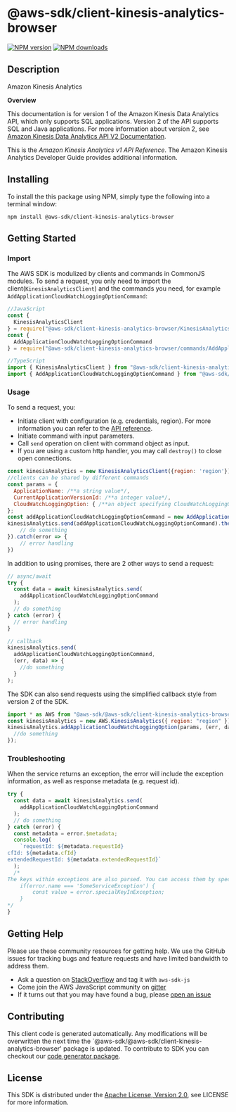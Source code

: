 # @aws-sdk/client-kinesis-analytics-browser

[![NPM version](https://img.shields.io/npm/v/@aws-sdk/client-kinesis-analytics-browser/preview.svg)](https://www.npmjs.com/package/@aws-sdk/client-kinesis-analytics-browser)
[![NPM downloads](https://img.shields.io/npm/dm/@aws-sdk/client-kinesis-analytics-browser.svg)](https://www.npmjs.com/package/@aws-sdk/client-kinesis-analytics-browser)

## Description

<fullname>Amazon Kinesis Analytics</fullname> <p> <b>Overview</b> </p> <note> <p>This documentation is for version 1 of the Amazon Kinesis Data Analytics API, which only supports SQL applications. Version 2 of the API supports SQL and Java applications. For more information about version 2, see <a href="/kinesisanalytics/latest/apiv2/Welcome.html">Amazon Kinesis Data Analytics API V2 Documentation</a>.</p> </note> <p>This is the <i>Amazon Kinesis Analytics v1 API Reference</i>. The Amazon Kinesis Analytics Developer Guide provides additional information. </p>

## Installing

To install the this package using NPM, simply type the following into a terminal window:

```
npm install @aws-sdk/client-kinesis-analytics-browser
```

## Getting Started

### Import

The AWS SDK is modulized by clients and commands in CommonJS modules. To send a request, you only need to import the client(`KinesisAnalyticsClient`) and the commands you need, for example `AddApplicationCloudWatchLoggingOptionCommand`:

```javascript
//JavaScript
const {
  KinesisAnalyticsClient
} = require("@aws-sdk/client-kinesis-analytics-browser/KinesisAnalyticsClient");
const {
  AddApplicationCloudWatchLoggingOptionCommand
} = require("@aws-sdk/client-kinesis-analytics-browser/commands/AddApplicationCloudWatchLoggingOptionCommand");
```

```javascript
//TypeScript
import { KinesisAnalyticsClient } from "@aws-sdk/client-kinesis-analytics-browser/KinesisAnalyticsClient";
import { AddApplicationCloudWatchLoggingOptionCommand } from "@aws-sdk/client-kinesis-analytics-browser/commands/AddApplicationCloudWatchLoggingOptionCommand";
```

### Usage

To send a request, you:

- Initiate client with configuration (e.g. credentials, region). For more information you can refer to the [API reference][].
- Initiate command with input parameters.
- Call `send` operation on client with command object as input.
- If you are using a custom http handler, you may call `destroy()` to close open connections.

```javascript
const kinesisAnalytics = new KinesisAnalyticsClient({region: 'region'});
//clients can be shared by different commands
const params = {
  ApplicationName: /**a string value*/,
  CurrentApplicationVersionId: /**a integer value*/,
  CloudWatchLoggingOption: { /**an object specifying CloudWatchLoggingOption*/ },
};
const addApplicationCloudWatchLoggingOptionCommand = new AddApplicationCloudWatchLoggingOptionCommand(params);
kinesisAnalytics.send(addApplicationCloudWatchLoggingOptionCommand).then(data => {
    // do something
}).catch(error => {
    // error handling
})
```

In addition to using promises, there are 2 other ways to send a request:

```javascript
// async/await
try {
  const data = await kinesisAnalytics.send(
    addApplicationCloudWatchLoggingOptionCommand
  );
  // do something
} catch (error) {
  // error handling
}
```

```javascript
// callback
kinesisAnalytics.send(
  addApplicationCloudWatchLoggingOptionCommand,
  (err, data) => {
    //do something
  }
);
```

The SDK can also send requests using the simplified callback style from version 2 of the SDK.

```javascript
import * as AWS from "@aws-sdk/@aws-sdk/client-kinesis-analytics-browser/KinesisAnalytics";
const kinesisAnalytics = new AWS.KinesisAnalytics({ region: "region" });
kinesisAnalytics.addApplicationCloudWatchLoggingOption(params, (err, data) => {
  //do something
});
```

### Troubleshooting

When the service returns an exception, the error will include the exception information, as well as response metadata (e.g. request id).

```javascript
try {
  const data = await kinesisAnalytics.send(
    addApplicationCloudWatchLoggingOptionCommand
  );
  // do something
} catch (error) {
  const metadata = error.$metadata;
  console.log(
    `requestId: ${metadata.requestId}
cfId: ${metadata.cfId}
extendedRequestId: ${metadata.extendedRequestId}`
  );
  /*
The keys within exceptions are also parsed. You can access them by specifying exception names:
    if(error.name === 'SomeServiceException') {
        const value = error.specialKeyInException;
    }
*/
}
```

## Getting Help

Please use these community resources for getting help. We use the GitHub issues for tracking bugs and feature requests and have limited bandwidth to address them.

- Ask a question on [StackOverflow](https://stackoverflow.com/questions/tagged/aws-sdk-js) and tag it with `aws-sdk-js`
- Come join the AWS JavaScript community on [gitter](https://gitter.im/aws/aws-sdk-js-v3)
- If it turns out that you may have found a bug, please [open an issue](https://github.com/aws/aws-sdk-js-v3/issues)

## Contributing

This client code is generated automatically. Any modifications will be overwritten the next time the `@aws-sdk/@aws-sdk/client-kinesis-analytics-browser' package is updated. To contribute to SDK you can checkout our [code generator package][].

## License

This SDK is distributed under the
[Apache License, Version 2.0](http://www.apache.org/licenses/LICENSE-2.0),
see LICENSE for more information.

[code generator package]: https://github.com/aws/aws-sdk-js-v3/tree/master/packages/service-types-generator
[api reference]: https://docs.aws.amazon.com/AWSJavaScriptSDK/latest/
